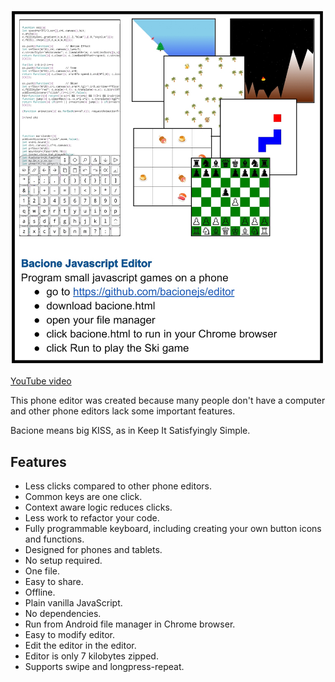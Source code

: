 [![Info](README.JPG)](bacione.html)


[YouTube video](http://www.youtube.com/watch?v=7mw81Jz0-30)


This phone editor was created because many people don't have a computer and other phone editors lack some important features.

Bacione means big KISS, as in Keep It Satisfyingly Simple.

## Features

- Less clicks compared to other phone editors.
- Common keys are one click.
- Context aware logic reduces clicks.
- Less work to refactor your code.
- Fully programmable keyboard, including creating your own button icons and functions.
- Designed for phones and tablets.
- No setup required.
- One file.
- Easy to share.
- Offline.
- Plain vanilla JavaScript.
- No dependencies.
- Run from Android file manager in Chrome browser.
- Easy to modify editor.
- Edit the editor in the editor.
- Editor is only 7 kilobytes zipped.
- Supports swipe and longpress-repeat.
